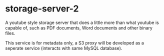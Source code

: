 # storage-server-2

A youtube style storage server that does a little more than what youtube is capable of, such as PDF documents, Word documents and other binary files.

This service is for metadata only, a S3 proxy will be developed as a seperate service (interacts with same MySQL database).
